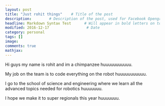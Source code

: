 ```yaml
---
layout: post
title: "Just rohit things"    # Title of the post
description:        # Description of the post, used for Facebook Opengraph & Twitter
headline: Markdown Syntax Test      # Will appear in bold letters on top of the post
modified: 2016-12-17                 # Date
category: personal
tags: []
image: 
comments: true
mathjax:
---
```

Hi guys my name is rohit and im a chimpanzee huuuuuuuuuuu.

My job on the team is to code everything on the robot huuuuuuuuuuu.

I go to the school of science and engineering where we learn all the advanced topics needed for robotics huuuuuuu.

I hope we make it to super regionals this year huuuuuuu.
